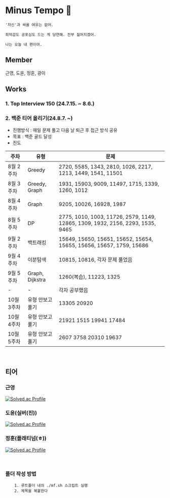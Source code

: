 # Minus Tempo 🏐

```
'자신'과 싸울 여유는 없어.

죄악감도 공포심도 드는 게 당연해. 전부 짊어지겠어.

나는 오늘 내 편이야.
```

## Member

근영, 도윤, 정훈, 광이

## Works

### 1. Top Interview 150 (24.7.15. ~ 8.6.)

### 2. 백준 티어 올리기(24.8.7. ~)

- 진행방식 : 매일 문제 풀고 다음 날 퇴근 후 접근 방식 공유
- 목표 : 백준 골드 달성
- 진도

| 주차       | 유형             | 문제                                                                           |
| ---------- | ---------------- | ------------------------------------------------------------------------------ |
| 8월 2주차  | Greedy           | 2720, 5585, 1343, 2810, 1026, 2217, 1213, 1449, 1541, 11501                    |
| 8월 3주차  | Greedy, Graph    | 1931, 15903, 9009, 11497, 1715, 1339, 1260, 1012                               |
| 8월 4주차  | Graph            | 9205, 10026, 16928, 1987                                                       |
| 8월 5주차  | DP               | 2775, 1010, 1003, 11726, 2579, 1149, 12865, 1309, 1932, 2156, 2293, 1535, 9465 |
| 9월 2주차  | 백트래킹         | 15649, 15650, 15651, 15652, 15654, 15655, 15656, 15657, 1759, 15686            |
| 9월 4주차  | 이분탐색         | 10815, 10816, 각자 문제 풀었음                                                 |
| 9월 5주차  | Graph, Dijkstra  | 1260(복습), 11223, 1325                                                        |
| -          | -                | 각자 공부했음                                                                  |
| 10월 3주차 | 유형 안보고 풀기 | 13305 20920                                                                    |
| 10월 4주차 | 유형 안보고 풀기 | 21921 1515 19941 17484                                                         |
| 10월 5주차 | 유형 안보고 풀기 | 2607 3758 20310 19637                                                          |

<br/>

## 티어

### 근영

[![Solved.ac Profile](http://mazassumnida.wtf/api/v2/generate_badge?boj=rootzero17)](https://solved.ac/rootzero17/)

### 도윤(실버(진))

[![Solved.ac Profile](http://mazassumnida.wtf/api/v2/generate_badge?boj=sorryisme)](https://solved.ac/sorryisme/)

### 정훈(플래티넘(ㅎ))

[![Solved.ac Profile](http://mazassumnida.wtf/api/v2/generate_badge?boj=lifthus531)](https://solved.ac/lifthus531/)

<br/>

### 폴더 작성 방법

```
    1. 루트폴더 내의 ./mf.sh 스크립트 실행
    2. 제목을 복붙한다
```
